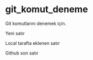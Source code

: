 # git_komut_deneme

Git komutlarını denemek için.

Yeni satır

Local tarafta eklenen satır

Github son satır
